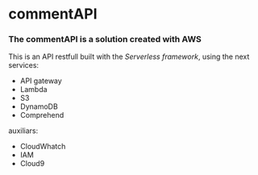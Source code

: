 # commentAPI

### The commentAPI is a solution created with AWS

This is an API restfull built with the *Serverless framework*, using the next services:
- API gateway
- Lambda
- S3
- DynamoDB
- Comprehend

auxiliars:
- CloudWhatch
- IAM
- Cloud9
 
